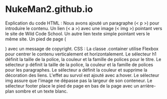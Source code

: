 # NukeMan2.github.io

Explication du code
HTML :
Nous avons ajouté un paragraphe (< p >) pour introduire le contenu.
Un lien (< a >) avec une image (< img >) pointant vers le site de Wild Code School.
Un autre lien texte simple pointant vers le même site.
Un pied de page (<footer>) avec un message de copyright.
CSS :
La classe .container utilise Flexbox pour centrer le contenu verticalement et horizontalement.
Le sélecteur h1 définit la taille de la police, la couleur et la famille de polices pour le titre.
Le sélecteur p définit la taille de la police, la couleur et la famille de polices pour les paragraphes.
Le sélecteur a définit la couleur et supprime la décoration des liens. L'effet au survol est ajouté avec a:hover.
Le sélecteur img assure que l'image ne dépasse pas la largeur de son conteneur.
Le sélecteur footer place le pied de page en bas de la page avec un arrière-plan sombre et un texte blanc.
